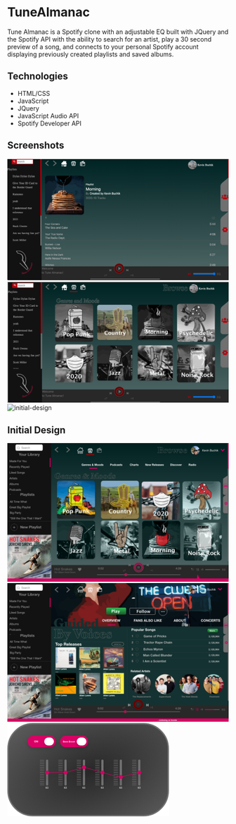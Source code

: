 # TuneAlmanac


Tune Almanac is a Spotify clone with an adjustable EQ built with JQuery and the Spotify API with the ability to search for an artist, play a 30 second preview of a song, and connects to your personal Spotify account displaying previously created playlists and saved albums.  

## Technologies
* HTML/CSS
* JavaScript
* JQuery
* JavaScript Audio API
* Spotify Developer API

## Screenshots
![home screenshot](markdown/screenshot1.png "screenshot")
![initial-design](markdown/screenshot2.png "screenshot")
![initial-design](markdown/creenshot3.png "screenshot")

## Initial Design 
![initial-design](markdown/screenshot-design.png "Initial Design")
![initial-design](markdown/screenshot-design2.png "Initial Design")
![initial-design](markdown/eq.png "Initial Design")